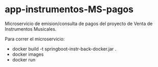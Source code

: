 # app-instrumentos-MS-pagos

Microservicio de emision/consulta de pagos del proyecto de Venta de Instrumentos Musicales.

Para correr el microservicio:

- docker build -t springboot-instr-back-docker.jar .
- docker images
- docker run <id imagen>
